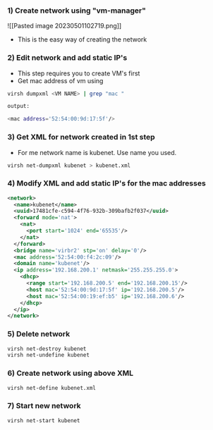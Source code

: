 
### 1) Create network using "vm-manager"

![[Pasted image 20230501102719.png]]

- This is the easy way of creating the network

### 2) Edit network and add static IP's
- This step requires you to create VM's first
- Get mac address of vm using
``` sh
virsh dumpxml <VM NAME> | grep "mac "

output:

<mac address='52:54:00:9d:17:5f'/>
```

### 3) Get XML for network created in 1st step
- For me network name is kubenet. Use name you used.
``` sh
virsh net-dumpxml kubenet > kubenet.xml
```

### 4) Modify XML and add static IP's for the mac addresses
``` xml
<network>
  <name>kubenet</name>
  <uuid>17481cfe-c594-4f76-932b-309bafb2f037</uuid>
  <forward mode='nat'>
    <nat>
      <port start='1024' end='65535'/>
    </nat>
  </forward>
  <bridge name='virbr2' stp='on' delay='0'/>
  <mac address='52:54:00:f4:2c:09'/>
  <domain name='kubenet'/>
  <ip address='192.168.200.1' netmask='255.255.255.0'>
    <dhcp>
      <range start='192.168.200.5' end='192.168.200.15'/>
      <host mac='52:54:00:9d:17:5f' ip='192.168.200.5'/>
      <host mac='52:54:00:19:ef:b5' ip='192.168.200.6'/>
    </dhcp>
  </ip>
</network>
```

### 5) Delete network

``` sh
virsh net-destroy kubenet
virsh net-undefine kubenet
```


### 6) Create network using above XML

``` sh
virsh net-define kubenet.xml
```

### 7) Start new network

``` sh
virsh net-start kubenet
```


